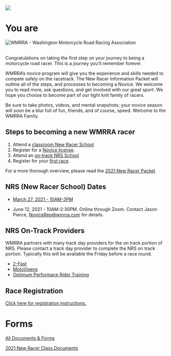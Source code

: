 ![](/images/Novice-Racer.jpg)

<div class="home-content-section-header">
    <h1>You are</h1>
    <img class="logo" alt="WMRRA - Washington Motorcycle Road Racing Association" src="/images/WMRRA-logo.jpg">
    </br>
    </br>
  </div>

Congratulations on taking the first step on your journey to being a motorcycle
road racer. This is a journey you'll remember forever.

WMRRA’s novice program will give you the experience and skills needed to compete
safely on the racetrack. The New Racer Information Packet will outline all of
the steps, and processes to becoming a Novice. We welcome you to read more,
ask questions, and get involved with our great sport. We hope you choose to
become part of our tight knit family of racers.

Be sure to take photos, videos, and mental snapshots; your novice season
will soon be a blur full of fun, friends, and of course, speed.
Welcome to the WMRRA Family.



## Steps to becoming a new WMRRA racer

1. Attend a [classroom New Racer School](#nrs-new-racer-school-dates)
1. Register for a [Novice license](/race/register).
1. Attend an [on-track NRS School](#nrs-on-track-providers)
1. Register for your [first race](/race/register).

For a more thorough overview, please read the [2021 New Racer Packet](https://drive.google.com/file/d/1HR9dMMePtrhtbWR8QL3q2w2V6jP_DHpR)

## NRS (New Racer School) Dates

- [March 27, 2021 - 10AM-3PM](https://www.motorsportreg.com/events/wmrra-2021-novice-classroom-ridge-motorsports-park-road-course-753535?fbclid=IwAR1l3vz_r_CGJsOxO3JxMj-IitInrnv1cy6rQ04dVyqXl3ke3bbu8FfCb68)

- June 12, 2021 - 10AM-2:30PM. Online through Zoom. Contact Jason Pierce, NoviceRep@wmrra.com for details.


## NRS On-Track Providers
WMRRA partners with many track day providers for the on track portion of NRS. Please contact a track day provider to complete the NRS on track portion. Typically this will be available the Friday before a race round.

- [2-Fast](https://2-fast.org/)
- [MotoVixens](https://motovixens.com/)
- [Optimum Performace Rider Training](https://optimum-performance.org/)


## Race Registration
[Click here for registration instructions.](/race/register)

# Forms
[All Documents & Forms](resources/documents-and-forms)

[2021 New Racer Class Documents](https://drive.google.com/drive/folders/1Hs4HVXwj8818XKt0wttb_QKQtjhsuqvQ)